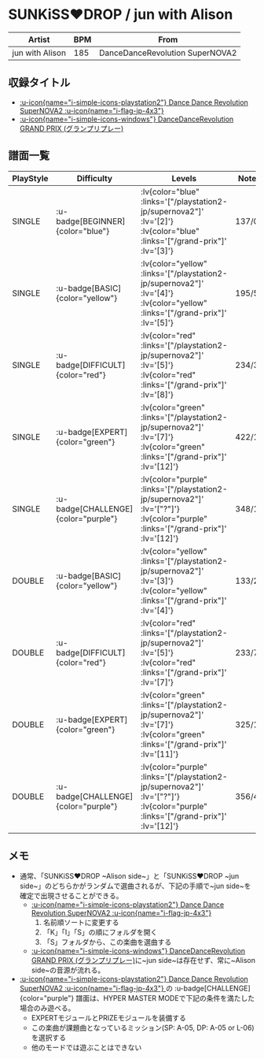 # SUNKiSS♥DROP / jun with Alison

|Artist|BPM|From|
|------|---|----|
|jun with Alison|185|DanceDanceRevolution SuperNOVA2|

## 収録タイトル

- [ :u-icon{name="i-simple-icons-playstation2"} Dance Dance Revolution SuperNOVA2 :u-icon{name="i-flag-jp-4x3"} ](/playstation2-jp/supernova2)
- [ :u-icon{name="i-simple-icons-windows"} DanceDanceRevolution GRAND PRIX (グランプリプレー)](/grand-prix)

## 譜面一覧

|PlayStyle|Difficulty|Levels|Notes|Movie|
|---------|----------|------|-----|-----|
|SINGLE| :u-badge[BEGINNER]{color="blue"} | :lv{color="blue" :links='["/playstation2-jp/supernova2"]' :lv='[2]'}  :lv{color="blue" :links='["/grand-prix"]' :lv='[3]'} |137/0||
|SINGLE| :u-badge[BASIC]{color="yellow"} | :lv{color="yellow" :links='["/playstation2-jp/supernova2"]' :lv='[4]'}  :lv{color="yellow" :links='["/grand-prix"]' :lv='[5]'} |195/5||
|SINGLE| :u-badge[DIFFICULT]{color="red"} | :lv{color="red" :links='["/playstation2-jp/supernova2"]' :lv='[5]'}  :lv{color="red" :links='["/grand-prix"]' :lv='[8]'} |234/3||
|SINGLE| :u-badge[EXPERT]{color="green"} | :lv{color="green" :links='["/playstation2-jp/supernova2"]' :lv='[7]'}  :lv{color="green" :links='["/grand-prix"]' :lv='[12]'} |422/14||
|SINGLE| :u-badge[CHALLENGE]{color="purple"} | :lv{color="purple" :links='["/playstation2-jp/supernova2"]' :lv='["?"]'}  :lv{color="purple" :links='["/grand-prix"]' :lv='[12]'} |348/14||
|DOUBLE| :u-badge[BASIC]{color="yellow"} | :lv{color="yellow" :links='["/playstation2-jp/supernova2"]' :lv='[3]'}  :lv{color="yellow" :links='["/grand-prix"]' :lv='[4]'} |133/2||
|DOUBLE| :u-badge[DIFFICULT]{color="red"} | :lv{color="red" :links='["/playstation2-jp/supernova2"]' :lv='[5]'}  :lv{color="red" :links='["/grand-prix"]' :lv='[7]'} |233/7||
|DOUBLE| :u-badge[EXPERT]{color="green"} | :lv{color="green" :links='["/playstation2-jp/supernova2"]' :lv='[7]'}  :lv{color="green" :links='["/grand-prix"]' :lv='[11]'} |325/18||
|DOUBLE| :u-badge[CHALLENGE]{color="purple"} | :lv{color="purple" :links='["/playstation2-jp/supernova2"]' :lv='["?"]'}  :lv{color="purple" :links='["/grand-prix"]' :lv='[12]'} |356/4||

## メモ

- 通常、「SUNKiSS♥DROP \~Alison side\~」と「SUNKiSS♥DROP \~jun side\~」のどちらかがランダムで選曲されるが、下記の手順で\~jun side\~を確定で出現させることができる。
  - [ :u-icon{name="i-simple-icons-playstation2"} Dance Dance Revolution SuperNOVA2 :u-icon{name="i-flag-jp-4x3"} ](/playstation2-jp/supernova2)
    1. 名前順ソートに変更する
    1. 「K」「I」「S」の順にフォルダを開く
    1. 「S」フォルダから、この楽曲を選曲する
  - [ :u-icon{name="i-simple-icons-windows"} DanceDanceRevolution GRAND PRIX (グランプリプレー)](/grand-prix)に\~jun side\~は存在せず、常に\~Alison side\~の音源が流れる。
- [ :u-icon{name="i-simple-icons-playstation2"} Dance Dance Revolution SuperNOVA2 :u-icon{name="i-flag-jp-4x3"} ](/playstation2-jp/supernova2)の :u-badge[CHALLENGE]{color="purple"} 譜面は、HYPER MASTER MODEで下記の条件を満たした場合のみ遊べる。
  - EXPERTモジュールとPRIZEモジュールを装備する
  - この楽曲が課題曲となっているミッション(SP: A-05, DP: A-05 or L-06)を選択する
  - 他のモードでは遊ぶことはできない
